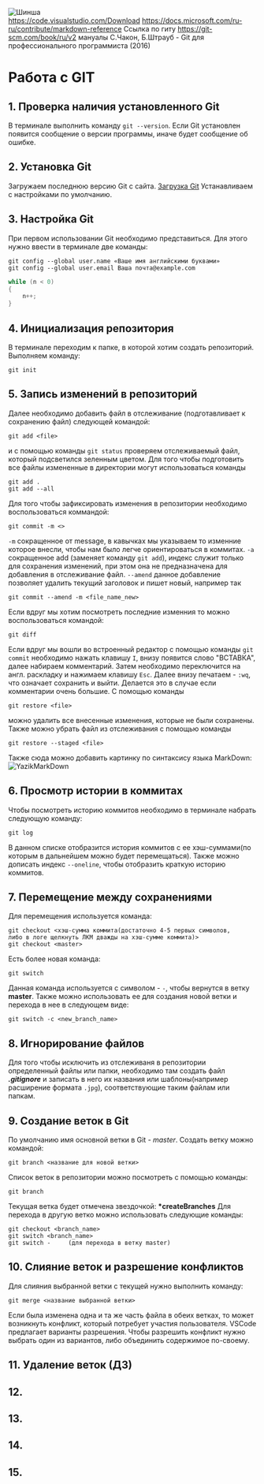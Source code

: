 ![Шинша](12.jpg)                   
https://code.visualstudio.com/Download
https://docs.microsoft.com/ru-ru/contribute/markdown-reference
Ссылка по гиту
https://git-scm.com/book/ru/v2
мануалы С.Чакон, Б.Штрауб - Git для профессионального программиста (2016)
                        
# Работа c GIT #
## 1. Проверка наличия установленного Git
В терминале выполнить команду `git --version`.
Если Git установлен появится сообщение о версии программы, иначе будет сообщение об ошибке.
## 2. Установка Git
Загружаем последнюю версию Git с сайта. [Загрузка Git](https://git-scm.com/downloads)
Устанавливаем с настройками по умолчанию.
## 3. Настройка Git
При первом использовании Git необходимо представиться. Для этого нужно ввести в терминале две команды:
```
git config --global user.name «Ваше имя английскими буквами»
git config --global user.email Ваша почта@example.com
```
```C#
while (n < 0)
{
    n++;
}
```
## 4. Инициализация репозитория
В терминале переходим к папке, в которой хотим создать репозиторий. Выполняем команду:
```
git init
```
## 5. Запись изменений в репозиторий
Далее необходимо добавить файл в отслеживание (подготавливает к сохранению файл) следующей командой:
```
git add <file>
```
и с помощью команды `git status` проверяем отслеживаемый файл, который подсветился зеленным цветом. Для того чтобы подготовить все файлы измененные в директории могут использоваться команды
```
git add .
git add --all
```
Для того чтобы зафиксировать изменения в репозитории необходимо воспользоваться коммандой:
```
git commit -m <>
```
`-m` сокращенное от message, в кавычках мы указываем то изменние которое внесли, чтобы нам было легче ориентироваться в коммитах.
`-a` сокращенное add (заменяет команду `git add`), индекс служит только для сохранения изменений, при этом она не предназначена для добавления в отслеживание файл.
`--amend` данное добавление позволяет удалить текущий заголовок и пишет новый, например так
```
git commit --amend -m <file_name_new>
```
Если вдруг мы хотим посмотреть последние изменния то можно воспользоваться командой:
```
git diff
```
Если вдруг мы вошли во встроенный редактор с помощью команды `git commit` необходимо нажать клавишу `I`, внизу появится слово "ВСТАВКА", далее набираем комментарий. Затем необходимо переключится на англ. раскладку и нажимаем клавишу `Esc`. Далее внизу печатаем - `:wq`, что означает сохранить и выйти. Делается это в случае если комментарии очень большие.
С помощью команды 
```
git restore <file>
```
можно удалить все внесенные изменения, которые не были сохранены.
Также можно убрать файл из отслеживания с помощью команды
```
git restore --staged <file>
```
Также сюда можно добавить картинку по синтаксису языка MarkDown:
![YazikMarkDown](YazikMarkDown.png)
## 6. Просмотр истории в коммитах
Чтобы посмотреть историю коммитов необходимо в терминале набрать следующую команду:
```
git log
```
В данном списке отобразится история коммитов с ее хэш-суммами(по которым в дальнейшем можно будет перемещаться). Также можно дописать индекс `--oneline`, чтобы отобразить краткую историю коммитов.
## 7. Перемещение между сохранениями
Для перемещения используется команда:
```
git checkout <хэш-сумма коммита(достаточно 4-5 первых символов,
либо в логе щелкнуть ЛКМ дважды на хэш-сумме коммита)>
git checkout <master>
```
Есть более новая команда:
```
git switch
```
Данная команда используется с символом - `-`, чтобы вернутся в ветку **master**. Также можно использовать ее для создания новой ветки и перехода в нее в следующем виде:
```
git switch -c <new_branch_name>
```
## 8. Игнорирование файлов
Для того чтобы исключить из отслеживаня в репозитории определенный файлы или папки, необходимо там создать файл ***.gitignore*** и записать в него их названия или шаблоны(например расширение формата `.jpg`), соответствующие таким файлам или папкам.
## 9. Создание веток в Git
По умолчанию имя основной ветки в Git - *master*.
Создать ветку можно командой:
```
git branch <название для новой ветки>
```
Список веток в репозитории можно посмотреть с помощью команды:
```
git branch
```
Текущая ветка будет отмечена звездочкой: **\*createBranches**
Для перехода в другую ветко можно использовать следующие команды:
```
git checkout <branch_name>
git switch <branch_name>
git switch -     (для перехода в ветку master)
```
## 10. Слияние веток и разрешение конфликтов
Для слияния выбранной ветки с текущей нужно выполнить команду:
```
git merge <название выбранной ветки>
```
Если была изменена одна и та же часть файла в обеих ветках, то может возникнуть конфликт, который потребует участия пользователя.
VSCode предлагает варианты разрешения.
Чтобы разрешить конфликт нужно выбрать один из вариантов, либо объединить содержимое по-своему.
## 11. Удаление веток (ДЗ)
## 12.
## 13.
## 14.
## 15.